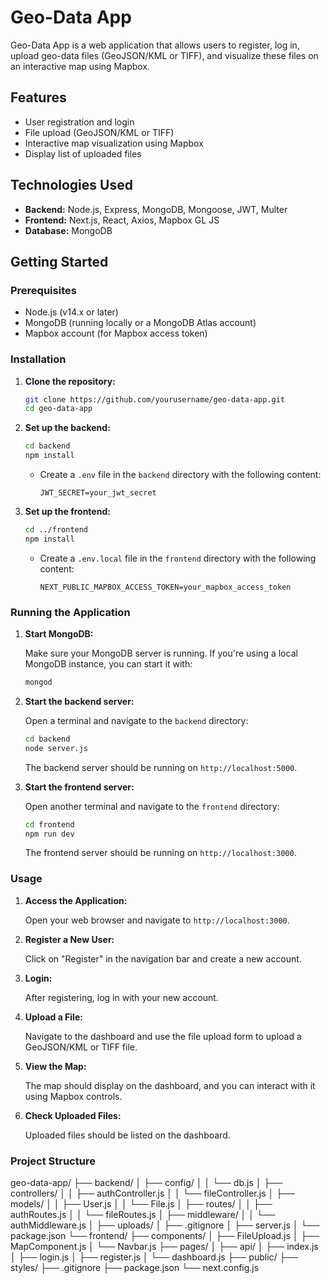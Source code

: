 # Geo-Data App

Geo-Data App is a web application that allows users to register, log in, upload geo-data files (GeoJSON/KML or TIFF), and visualize these files on an interactive map using Mapbox.

## Features

- User registration and login
- File upload (GeoJSON/KML or TIFF)
- Interactive map visualization using Mapbox
- Display list of uploaded files

## Technologies Used

- **Backend:** Node.js, Express, MongoDB, Mongoose, JWT, Multer
- **Frontend:** Next.js, React, Axios, Mapbox GL JS
- **Database:** MongoDB

## Getting Started

### Prerequisites

- Node.js (v14.x or later)
- MongoDB (running locally or a MongoDB Atlas account)
- Mapbox account (for Mapbox access token)

### Installation

1. **Clone the repository:**

    ```bash
    git clone https://github.com/yourusername/geo-data-app.git
    cd geo-data-app
    ```

2. **Set up the backend:**

    ```bash
    cd backend
    npm install
    ```

    - Create a `.env` file in the `backend` directory with the following content:

      ```plaintext
      JWT_SECRET=your_jwt_secret
      ```

3. **Set up the frontend:**

    ```bash
    cd ../frontend
    npm install
    ```

    - Create a `.env.local` file in the `frontend` directory with the following content:

      ```plaintext
      NEXT_PUBLIC_MAPBOX_ACCESS_TOKEN=your_mapbox_access_token
      ```

### Running the Application

1. **Start MongoDB:**

    Make sure your MongoDB server is running. If you're using a local MongoDB instance, you can start it with:

    ```bash
    mongod
    ```

2. **Start the backend server:**

    Open a terminal and navigate to the `backend` directory:

    ```bash
    cd backend
    node server.js
    ```

    The backend server should be running on `http://localhost:5000`.

3. **Start the frontend server:**

    Open another terminal and navigate to the `frontend` directory:

    ```bash
    cd frontend
    npm run dev
    ```

    The frontend server should be running on `http://localhost:3000`.

### Usage

1. **Access the Application:**

    Open your web browser and navigate to `http://localhost:3000`.

2. **Register a New User:**

    Click on "Register" in the navigation bar and create a new account.

3. **Login:**

    After registering, log in with your new account.

4. **Upload a File:**

    Navigate to the dashboard and use the file upload form to upload a GeoJSON/KML or TIFF file.

5. **View the Map:**

    The map should display on the dashboard, and you can interact with it using Mapbox controls.

6. **Check Uploaded Files:**

    Uploaded files should be listed on the dashboard.

### Project Structure
geo-data-app/
├── backend/
│ ├── config/
│ │ └── db.js
│ ├── controllers/
│ │ ├── authController.js
│ │ └── fileController.js
│ ├── models/
│ │ ├── User.js
│ │ └── File.js
│ ├── routes/
│ │ ├── authRoutes.js
│ │ └── fileRoutes.js
│ ├── middleware/
│ │ └── authMiddleware.js
│ ├── uploads/
│ ├── .gitignore
│ ├── server.js
│ └── package.json
└── frontend/
├── components/
│ ├── FileUpload.js
│ ├── MapComponent.js
│ └── Navbar.js
├── pages/
│ ├── api/
│ ├── index.js
│ ├── login.js
│ ├── register.js
│ └── dashboard.js
├── public/
├── styles/
├── .gitignore
├── package.json
└── next.config.js
